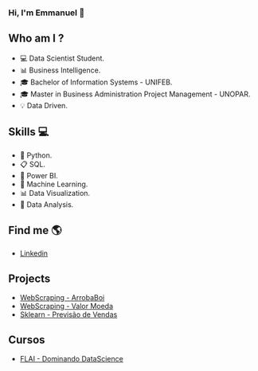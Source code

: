 ### Hi, I'm Emmanuel 👋


## Who am I ?
- 💻 Data Scientist Student.
- 📊 Business Intelligence.
- 🎓 Bachelor of Information Systems - UNIFEB.
- 🎓 Master in Business Administration Project Management - UNOPAR.
- 💡 Data Driven.


## Skills 💻
- 🐍 Python.
- 📋 SQL.
- 🧮 Power BI.
- 🔮 Machine Learning.
- 📊 Data Visualization.
- 🎲 Data Analysis.


## Find me  🌎
- [Linkedin](https://www.linkedin.com/in/emmanuel-orestes-torres-038a5869/)


## Projects 


- [WebScraping - ArrobaBoi](https://github.com/eotorres/Agro_arrobaboi)
- [WebScraping - Valor Moeda](https://github.com/eotorres/Scraping_Moedas)
- [Sklearn - Previsão de Vendas](https://github.com/eotorres/Previsao_vendas_sklearn/tree/main)

## Cursos
- [FLAI - Dominando DataScience](https://github.com/eotorres/Dominando_datascience)



